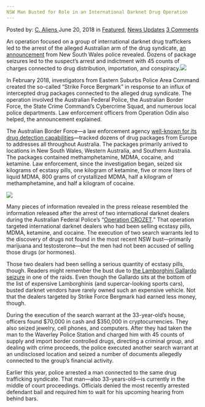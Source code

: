 ```yaml
---
NSW Man Busted for Role in an International Darknet Drug Operation
---
```

<article class="post-listing post-26073 post type-post status-publish format-standard has-post-thumbnail hentry category-deepdot-news category-news-updates tag-busted tag-darknet tag-drug tag-international tag-man tag-nsw tag-operation tag-role">
<div class="post-inner">
<p class="post-meta">
<span>Posted by: <a href="https://www.deepdotweb.com/author/caliens/" title="">C. Aliens </a></span>
<span>June 20, 2018</span>
<span>in <a href="https://www.deepdotweb.com/category/deepdot-news/" rel="category tag">Featured</a>, <a href="https://www.deepdotweb.com/category/news-updates/" rel="category tag">News Updates</a></span>
<span><a href="https://www.deepdotweb.com/2018/06/20/nsw-man-busted-for-role-in-an-international-darknet-drug-operation/#comments">3 Comments</a></span>
</p>
<div class="clear"></div>
<div class="entry">
<p>An operation focused on a group of international darknet drug traffickers led to the arrest of the alleged Australian arm of the drug syndicate, <a href="http://www.police.nsw.gov.au/news/news_article?sq_content_src=%2BdXJsPWh0dHBzJTNBJTJGJTJGZWJpenByZC5wb2xpY2UubnN3Lmdvdi5hdSUyRm1lZGlhJTJGNzA5MTQuaHRtbCZhbGw9MQ%3D%3D">an announcement</a> from New South Wales police revealed. Dozens of package seizures led to the suspect’s arrest and indictment with 45 counts of charges connected to drug distribution, importation, and conspiracy.<img class="wp-image-26076 aligncenter" src="https://www.deepdotweb.com/wp-content/uploads/2018/06/word-image-55.jpeg" srcset="https://www.deepdotweb.com/wp-content/uploads/2018/06/word-image-55.jpeg 660w, https://www.deepdotweb.com/wp-content/uploads/2018/06/word-image-55-300x150.jpeg 300w" sizes="(max-width: 660px) 100vw, 660px" /></p>
<p>In February 2018, investigators from Eastern Suburbs Police Area Command created the so-called “Strike Force Bergmark” in response to an influx of intercepted drug packages connected to the alleged drug syndicate. The operation involved the Australian Federal Police, the Australian Border Force, the State Crime Command’s Cybercrime Squad, and numerous local police departments. Law enforcement officers from Operation Odin also helped, the announcement explained.</p>
<p>The Australian Border Force—a law enforcement agency <a href="https://www.deepdotweb.com/2017/04/27/australian-border-force-increase-darknet-presence/">well-known for its drug detection capabilities</a>—tracked dozens of drug packages from Europe to addresses all throughout Australia. The packages primarily arrived to locations in New South Wales, Western Australia, and Southern Australia. The packages contained methamphetamine, MDMA, cocaine, and ketamine. Law enforcement, since the investigation began, seized six kilograms of ecstasy pills, one kilogram of ketamine, five or more liters of liquid MDMA, 800 grams of crystallized MDMA, half a kilogram of methamphetamine, and half a kilogram of cocaine.</p>
<p><img class="wp-image-26077" src="https://www.deepdotweb.com/wp-content/uploads/2018/06/word-image-56.jpeg" srcset="https://www.deepdotweb.com/wp-content/uploads/2018/06/word-image-56.jpeg 660w, https://www.deepdotweb.com/wp-content/uploads/2018/06/word-image-56-300x150.jpeg 300w" sizes="(max-width: 660px) 100vw, 660px" /></p>
<p>Many pieces of information revealed in the press release resembled the information released after the arrest of two international darknet dealers during the Australian Federal Police&#8217;s “<a href="https://www.deepdotweb.com/2017/11/10/operation-crozet-nets-two-international-drug-traffickers/">Operation CROZET</a>.” That operation targeted international darknet dealers who had been selling ecstasy pills, MDMA, ketamine, and cocaine. The execution of two search warrants led to the discovery of drugs not found in the most recent NSW bust—primarily marijuana and testosterone—but the men had not been accused of selling those drugs (or hormones).</p>
<p>Those two dealers had been selling a serious quantity of ecstasy pills, though. Readers might remember the bust due to <a href="https://www.deepdotweb.com/2017/11/10/operation-crozet-nets-two-international-drug-traffickers/">the Lamborghini Gallardo seizure</a> in one of the raids. Even though the Gallardo sits at the bottom of the list of expensive Lamborghinis (and supercar-looking sports cars), busted darknet vendors have rarely owned such an expensive vehicle. Not that the dealers targeted by Strike Force Bergmark had earned less money, though.</p>
<p>During the execution of the search warrant at the 33-year-old’s house, officers found $70,000 in cash and $350,000 in cryptocurrencies. They also seized jewelry, cell phones, and computers. After they had taken the man to the Waverley Police Station and charged him with 45 counts of supply and import border controlled drugs, directing a criminal group, and dealing with crime proceeds, the police executed another search warrant at an undisclosed location and seized a number of documents allegedly connected to the group&#8217;s financial activity.</p>
<p>Earlier this year, police arrested a man connected to the same drug trafficking syndicate. That man—also 33-years-old—is currently in the middle of court proceedings. Officials denied the most recently arrested defendant bail and required him to wait for his upcoming hearing from behind bars.</p>
</div>
<span style="display:none"><a href="https://www.deepdotweb.com/tag/busted/" rel="tag">busted</a> <a href="https://www.deepdotweb.com/tag/darknet/" rel="tag">darknet</a> <a href="https://www.deepdotweb.com/tag/drug/" rel="tag">drug</a> <a href="https://www.deepdotweb.com/tag/international/" rel="tag">international</a> <a href="https://www.deepdotweb.com/tag/man/" rel="tag">man</a> <a href="https://www.deepdotweb.com/tag/nsw/" rel="tag">nsw</a> <a href="https://www.deepdotweb.com/tag/operation/" rel="tag">operation</a> <a href="https://www.deepdotweb.com/tag/role/" rel="tag">role</a></span> <span style="display:none" class="updated">2018-06-20</span>
<div style="display:none" class="vcard author" itemprop="author" itemscope itemtype="http://schema.org/Person"><strong class="fn" itemprop="name"><a href="https://www.deepdotweb.com/author/caliens/" title="Posts by C. Aliens" rel="author">C. Aliens</a></strong></div>
</div>
</article>


